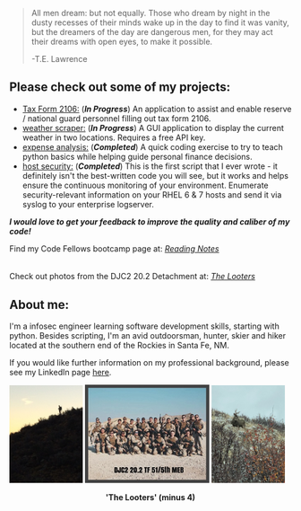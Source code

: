 
>All men dream: but not equally. 
>Those who dream by night in the dusty recesses of their minds wake up in the day to find it was vanity, 
>but the dreamers of the day are dangerous men, for they may act their dreams with open eyes, to make it possible. 
>
>-T.E. Lawrence

## Please check out some of my projects:
- [Tax Form 2106:](https://github.com/skipmcgee/2106) (***In Progress***) An application to assist and enable reserve / national guard personnel filling out tax form 2106.
- [weather scraper:](https://github.com/skipmcgee/weatherscraper) (***In Progress***) A GUI application to display the current weather in two locations. Requires a free API key.
- [expense analysis:](https://github.com/skipmcgee/expense_impact) (***Completed***) A quick coding exercise to try to teach python basics while helping guide personal finance decisions. 
- [host security:](https://github.com/skipmcgee/host_security) (***Completed***) This is the first script that I ever wrote - it definitely isn't the best-written code you will see, but it works and helps ensure the continuous monitoring of your environment. Enumerate security-relevant information on your RHEL 6 & 7 hosts and send it via syslog to your enterprise logserver.

***I would love to get your feedback to improve the quality and caliber of my code!***

Find my Code Fellows bootcamp page at: *[Reading Notes](https://skipmcgee.github.io/reading-notes/)*
######
Check out photos from the DJC2 20.2 Detachment at: *[The Looters](https://skipmcgee.github.io/deployment/)*

## About me:

I'm a infosec engineer learning software development skills, starting with python. Besides scripting, I'm an avid outdoorsman, hunter, skier and hiker located at the southern end of the Rockies in Santa Fe, NM.

If you would like further information on my professional background, please see my LinkedIn page [here](https://in.linkedin.com/in/skip-mcgee).

<p float="middle">
  <img src="/images/hunter1.jpg" width="26%" title="Hillside in Northern Arizona" />
  <img src="/images/thelooters.jpg" width="44%" title="The 'Looters' (minus 4)" /> 
  <img src="/images/deer.jpg" width="26%" title="Deer" /> 
</p>

<p align="center">
  <b>'The Looters' (minus 4)</b><br>
  <br><br>
</p>
